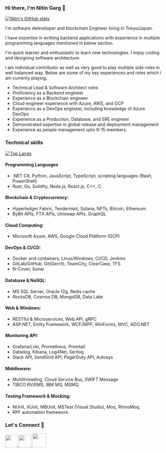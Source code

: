 ### Hi there, I'm Nitin Garg 👋

[![Nitin's GitHub stats](https://github-readme-stats.vercel.app/api?username=ernitingarg09&show_icons=true)](https://github.com/ernitingarg09)

I'm software deleveloper and blockchain Engineer living in Tokyo/Japan. 

I have expertise in writting backend applications with experience in multiple programming languages mentioned in below section.

I'm quick learner and enthusiastic to learn new technologies. I enjoy coding and designing software architecture.

I am individual contributor as well as very good to play multiple side roles in well balanced way. Below are some of my key experiences and roles which i am currenty playing.

- Technical Lead & Software Architect roles
- Proficiency as a Backend engineer
- Experience as a Blockchain engineer
- Cloud engineer experience with Azure, AWS, and GCP
- Experience as a DevOps engineer, including knowledge of Azure DevOps
- Experience as a Production, Database, and SRE engineer
- Demonstrated expertise in global release and deployment management
-	Experience as people management upto 8-15 members.

### Technical skills

[![Top Langs](https://github-readme-stats.vercel.app/api/top-langs/?username=ernitingarg09&langs_count=30&layout=compact)](https://github.com/ernitingarg09)

#### Programming Languages
- .NET C#, Python, JavaScript, TypeScript, scripting languages (Bash, PowerShell)
- Rust, Go, Solidity, Node.js, React.js, C++, C.
#### Blockchain & Cryptocurrency:
- Hyperledger Fabric, Tendermint, Solana, NFTs, Bitcoin, Ethereum
- ByBit APIs, FTX APIs, Uniswap APIs, GraphQL
#### Cloud Computing:
- Microsoft Azure, AWS, Google Cloud Platform (GCP)
#### DevOps & CI/CD:
- Docker and containers, Linux/Windows, CI/CD, Jenkins
- GitLab/GitHub, Git(Gerrit), TeamCity, ClearCase, TFS
- N-Cover, Sonar
#### Database & NoSQL:
- MS SQL Server, Oracle 12g, Redis cache
- RocksDB, Cosmos DB, MongoDB, Data Lake
#### Web & Windows:
- RESTful & Microservices, Web API, gRPC
- ASP.NET, Entity Framework, WCF/WPF, WinForms, MVC, ADO.NET
#### Monitoring API:
- Grafana/Loki, Prometheus, Promtail
- Datadog, Kibana, Log4Net, Serilog
- Slack API, SendGrid API, PagerDuty API, Autosys
#### Middleware:
- Multithreading, Cloud Service Bus, SWIFT Message
- TIBCO RV/EMS, IBM MQ, MSMQ
#### Testing Framework & Mocking:
- NUnit, XUnit, MBUnit, MSTest (Visual Studio), Moq, RhinoMoq, 
- RPF automation framework.

### Let's Connect 💬

<a href="https://www.linkedin.com/in/nitin-garg-50752b108/">
  <img height="40" src="https://user-images.githubusercontent.com/20875452/194767635-6493ad73-f1c4-447b-94d2-b49e6471ac10.png"/>
</a>

<a href="https://github.com/ernitingarg09/ernitingarg09/blob/master/whatsapp.png">
  <img height="40" src="https://user-images.githubusercontent.com/20875452/194904880-a4685acc-5cf3-49de-a8ae-3d95ce91b021.png"/>
</a>

<a href="https://www.hackerrank.com/nitin_er/">
  <img height="45" src="https://user-images.githubusercontent.com/20875452/194902984-618d6e4c-3ec8-4a6f-883d-248f42bcd8a2.png"/>
</a>




